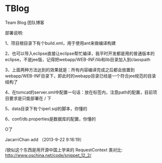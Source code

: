TBlog
=====

Team Blog 团队博客

部署说明:

1、项目根目录下有个build.xml，用于使用ant来做编译构建

2、也可以导入eclipse直接让eclipse帮忙编译，我平时开发都是用的普通版本的eclipse，不是jee版，记得把webapp/WEB-INF/lib和lib目录加入到classpath

3、上面两种方法达到的效果就是：所有内容编译完成之后都会放置到webapp/WEB-INF目录下，即此时的webapp目录已经是一个符合jee规范的目录结构了

4、在tomcat的server.xml中配置一句话：<Context path="" docBase="/path/to/tblog/webapp" />放在<Host>标签内，注意path的配置，目前项目要求是只能部署在 / 下

5、data目录下有个iperl.sql的脚本，你懂的

6、conf/db.properties是数据库的配置，你懂的

O了




JacarriChan  add  （2013-9-22 9:16:19）

/貌似这个东西是用开源中国上学来的   RequestContext 类对比:   http://www.oschina.net/code/snippet_12_2/

